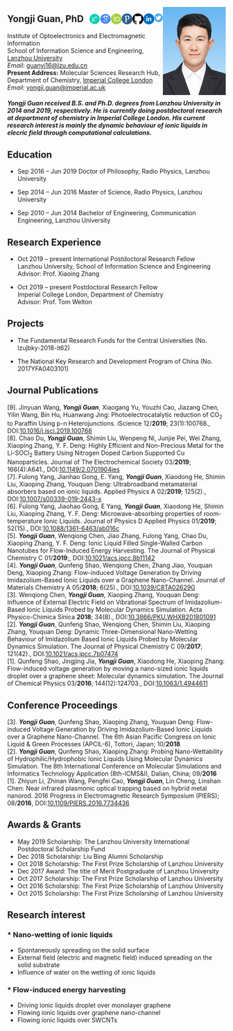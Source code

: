 <a href="url"><img src="https://github.com/Yongji-Guan/Yongji-Guan.github.io/raw/master/images/GYJ.jpg" align="right" height="203" width="145" ></a>
## Yongji Guan, PhD<a href="https://twitter.com/GuanYongji"><img src="https://github.com/Yongji-Guan/Yongji-Guan.github.io/raw/master/images/Twitter-logo.png" align="right" height="20" width="20" ></a><a href="https://www.linkedin.com/feed/"><img src="https://github.com/Yongji-Guan/Yongji-Guan.github.io/raw/master/images/LinkedIn.png" align="right" height="25" width="25" ></a><a href="https://github.com/Yongji-Guan"><img src="https://github.com/Yongji-Guan/Yongji-Guan.github.io/raw/master/images/GitHub.png" align="right" height="25" width="25" ><a href="https://publons.com/researcher/1467632/yongji-guan/"><img src="https://github.com/Yongji-Guan/Yongji-Guan.github.io/raw/master/images/Publons.png" align="right" height="25" width="25" ></a><a href="https://orcid.org/0000-0001-9210-3530"><img src="https://github.com/Yongji-Guan/Yongji-Guan.github.io/raw/master/images/Orchid-logo.png" align="right" height="25" width="25" ></a></a><a href="https://scholar.google.com/citations?hl=en&user=0rV6OnYAAAAJ"><img src="https://github.com/Yongji-Guan/Yongji-Guan.github.io/raw/master/images/Google%20Scholar.png" align="right" height="25" width="25" ></a><a href="https://www.researchgate.net"><img src="https://github.com/Yongji-Guan/Yongji-Guan.github.io/raw/master/images/Rg-icon-copie.png" align="right" height="25" width="25" ></a> 

Institute of Optoelectronics and Electromagnetic Information  
School of Information Science and Engineering, [Lanzhou University](http://www.lzu.edu.cn)  
*Email:* guanyj16@lzu.edu.cn  
**Present Address:** Molecular Sciences Research Hub, Department of Chemistry, [Imperial College London](http://www.imperial.ac.uk/)  
*Email:* yongji.guan@imperial.ac.uk    


##### Yongji Guan received B.S. and Ph.D. degrees from Lanzhou University in 2014 and 2019, respectively. He is currently doing postdoctoral research at department of chemistry in Imperial College London. His current research interest is mainly the dynamic behaviour of ionic liquids in elecric field through computational calculations.

## Education
* Sep 2016 – Jun 2019 Doctor of Philosophy, Radio Physics, Lanzhou University
   
* Sep 2014 – Jun 2016 Master of Science, Radio Physics, Lanzhou University
   
* Sep 2010 – Jun 2014 Bachelor of Engineering, Communication Engineering, Lanzhou University

## Research Experience
* Oct 2019 – present	International Postdoctoral Research Fellow  
 	Lanzhou University, School of Information Science and Engineering  
 	Advisor: Prof. Xiaoing Zhang  
				
* Oct 2019 – present	Postdoctoral Research Fellow  
 	Imperial College London, Department of Chemistry  
 	Advisor: Prof. Tom Welton

## Projects
* The Fundamental Research Funds for the Central Universities (No. lzujbky-2018-it62) 

* The National Key Research and Development Program of China (No. 2017YFA0403101)  

## Journal Publications
[9]. Jinyuan Wang, ***Yongji Guan***, Xiaogang Yu, Youzhi Cao, Jiazang Chen, Yilin Wang, Bin Hu, Huanwang Jing: Photoelectrocatalytic reduction of CO<sub>2</sub> to Paraffin Using p-n Heterojunctions. iScience 12/**2019**; 23(1):100768., DOI:[10.1016/j.isci.2019.100768](https://www.cell.com/iscience/fulltext/S2589-0042(19)30513-9)  
[8]. Chao Du, ***Yongji Guan***, Shimin Liu, Wenpeng Ni, Junjie Pei, Wei Zhang, Xiaoping Zhang, Y. F. Deng: Highly Efficient and Non-Precious Metal for the Li-SOCl<sub>2</sub> Battery Using Nitrogen Doped Carbon Supported Cu Nanoparticles. Journal of The Electrochemical Society 03/**2019**; 166(4):A641., DOI:[10.1149/2.0701904jes](http://jes.ecsdl.org/content/166/4/A641.short?casa_token=AKpGqPMoTKAAAAAA:77jOL5w5JunQwGGTy7Nk-LMOB1_mkLZQO1Qv3iev9wBVmLHleEtI8vnzQrLW6NBZ88jzndg4IIs)  
[7]. Fulong Yang, Jianhao Gong, E. Yang, ***Yongji Guan***, Xiaodong He, Shimin Liu, Xiaoping Zhang, Youquan Deng: Ultrabroadband metamaterial absorbers based on ionic liquids. Applied Physics A 02/**2019**; 125(2)., DOI:[10.1007/s00339-019-2443-x](https://link.springer.com/article/10.1007/s00339-019-2443-x)  
[6]. Fulong Yang, Jiaohao Gong, E Yang, ***Yongji Guan***, Xiaodong He, Shimin Liu, Xiaoping Zhang, Y. F. Deng: Microwave-absorbing properties of room-temperature Ionic Liquids. Journal of Physics D Applied Physics 01/**2019**; 52(15)., DOI:[10.1088/1361-6463/ab016c](https://iopscience.iop.org/article/10.1088/1361-6463/ab016c/meta)  
[5]. ***Yongji Guan***, Wenqiong Chen, Jiao Zhang, Fulong Yang, Chao Du, Xiaoping Zhang, Y. F. Deng: Ionic Liquid Filled Single-Walled Carbon Nanotubes for Flow-Induced Energy Harvesting. The Journal of Physical Chemistry C 01/**2019**;, DOI:[10.1021/acs.jpcc.8b11142](https://pubs.acs.org/doi/abs/10.1021/acs.jpcc.8b11142)  
[4]. ***Yongji Guan***, Qunfeng Shao, Wenqiong Chen, Zhang Jiao, Youquan Deng, Xiaoping Zhang: Flow-induced Voltage Generation by Driving Imidazolium-Based Ionic Liquids over a Graphene Nano-Channel. Journal of Materials Chemistry A 05/**2018**; 6(25)., DOI:[10.1039/C8TA02629G](https://pubs.rsc.org/en/content/articlelanding/2018/ta/c8ta02629g/unauth#!divAbstract)  
[3]. Wenqiong Chen, ***Yongji Guan***, Xiaoping Zhang, Youquan Deng: Influence of External Electric Field on Vibrational Spectrum of Imidazolium-Based Ionic Liquids Probed by Molecular Dynamics Simulation. Acta Physico-Chimica Sinica **2018**; 34(8)., DOI:[10.3866/PKU.WHXB201801091](http://www.whxb.pku.edu.cn/EN/10.3866/PKU.WHXB201801091)  
[2]. ***Yongji Guan***, Qunfeng Shao, Wenqiong Chen, Shimin Liu, Xiaoping Zhang, Youquan Deng: Dynamic Three-Dimensional Nano-Wetting Behaviour of Imidazolium Based Ionic Liquids Probed by Molecular Dynamics Simulation. The Journal of Physical Chemistry C 09/**2017**; 121(42)., DOI:[10.1021/acs.jpcc.7b07474](https://pubs.acs.org/doi/abs/10.1021/acs.jpcc.7b07474)  
[1]. Qunfeng Shao, Jingjing Jia, ***Yongji Guan***, Xiaodong He, Xiaoping Zhang: Flow-induced voltage generation by moving a nano-sized ionic liquids droplet over a graphene sheet: Molecular dynamics simulation. The Journal of Chemical Physics 03/**2016**; 144(12):124703., DOI:[10.1063/1.4944611](https://aip.scitation.org/doi/abs/10.1063/1.4944611) 

## Conference Proceedings
[3]. ***Yongji Guan***, Qunfeng Shao, Xiaoping Zhang, Youquan Deng: Flow-induced Voltage Generation by Driving Imidazolium-Based Ionic Liquids over a Graphene Nano-Channel. The 6th Asian Pacific Congress on Ionic Liquid & Green Processes (APCIL-6), Tottori, Japan; 10/**2018**  
[2]. ***Yongji Guan***, Qunfeng Shao, Xiaoping Zhang: Probing Nano-Wettability of Hydrophilic/Hydrophobic Ionic Liquids Using Molecular Dynamics Simulation. The 8th International Conference on Molecular Simulations and Informatics Technology Application (8th-ICMS&I), Dalian, China; 09/**2016**  
[1]. Zhiyun Li, Zhinan Wang, Pengfei Cao, ***Yongji Guan***, Lin Cheng, Linshan Chen: Near infrared plasmonic optical trapping based on hybrid metal nanorod. 2016 Progress in Electromagnetic Research Symposium (PIERS); 08/**2016**, DOI:[10.1109/PIERS.2016.7734436](https://ieeexplore.ieee.org/abstract/document/7734436) 

## Awards & Grants
* May 2019
Scholarship: The Lanzhou University International Postdoctoral Scholarship Fund
* Dec 2018
Scholarship: Liu Bing Alumni Scholarship
* Oct 2018
Scholarship: The First Prize Scholarship of Lanzhou University
* Dec 2017
Award: The title of Merit Postgraduate of Lanzhou University
* Oct 2017
Scholarship: The First Prize Scholarship of Lanzhou University
* Oct 2016
Scholarship: The First Prize Scholarship of Lanzhou University
* Oct 2015
Scholarship: The First Prize Scholarship of Lanzhou University

## Research interest  
### * Nano-wetting of ionic liquids  
* Spontaneously spreading on the solid surface    
* External field (electric and magnetic field) induced spreading on the solid substrate    
* Influence of water on the wetting of ionic liquids   

### * Flow-induced energy harvesting  
* Driving ionic liquids droplet over monolayer graphene    
* Flowing ionic liquids over graphene nano-channel    
* Flowing ionic liquids over SWCNTs  
